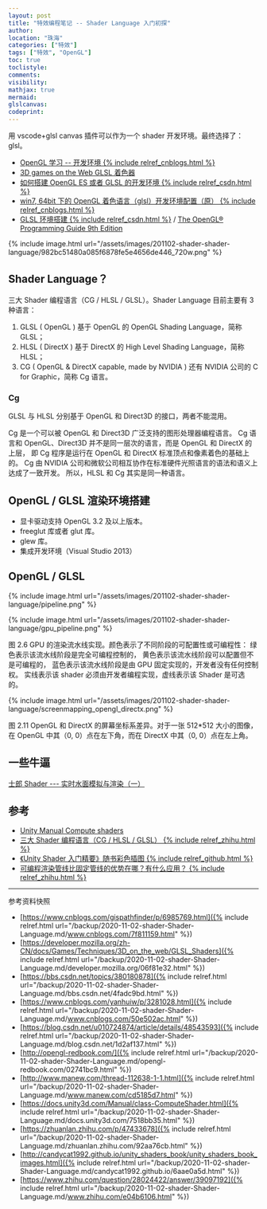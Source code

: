 ```yaml
---
layout: post
title: "特效编程笔记 -- Shader Language 入门初探"
author:
location: "珠海"
categories: ["特效"]
tags: ["特效", "OpenGL"]
toc: true
toclistyle:
comments:
visibility:
mathjax: true
mermaid:
glslcanvas:
codeprint:
---
```


用 vscode+glsl canvas 插件可以作为一个 shader 开发环境。最终选择了：glsl。

* [OpenGL 学习 -- 开发环境 {% include relref_cnblogs.html %}](https://www.cnblogs.com/gispathfinder/p/6985769.html)
* [3D games on the Web GLSL 着色器](https://developer.mozilla.org/zh-CN/docs/Games/Techniques/3D_on_the_web/GLSL_Shaders)
* [如何搭建 OpenGL ES 或者 GLSL 的开发环境 {% include relref_csdn.html %}](https://bbs.csdn.net/topics/380180878)
* [win7, 64bit 下的 OpenGL 着色语言（glsl）开发环境配置（原） {% include relref_cnblogs.html %}](https://www.cnblogs.com/yanhuiw/p/3281028.html)
* [GLSL 环境搭建 {% include relref_csdn.html %}](https://blog.csdn.net/u010724874/article/details/48543593) / [The OpenGL® Programming Guide 9th Edition](http://opengl-redbook.com/)

{% include image.html url="/assets/images/201102-shader-shader-language/982bc51480a085f6878fe5e4656de446_720w.png" %}


## Shader Language？

三大 Shader 编程语言（CG / HLSL / GLSL）。Shader Language 目前主要有 3 种语言：

1. GLSL ( OpenGL ) 基于 OpenGL 的 OpenGL Shading Language，简称 GLSL；
2. HLSL ( DirectX ) 基于 DirectX 的 High Level Shading Language，简称 HLSL；
3. CG ( OpenGL & DirectX capable, made by NVIDIA ) 还有 NVIDIA 公司的 C for Graphic，简称 Cg 语言。


### Cg

GLSL 与 HLSL 分别基于 OpenGL 和 Direct3D 的接口，两者不能混用。

Cg 是一个可以被 OpenGL 和 Direct3D 广泛支持的图形处理器编程语言。
Cg 语言和 OpenGL、Direct3D 并不是同一层次的语言，而是 OpenGL 和 DirectX 的上层，
即 Cg 程序是运行在 OpenGL 和 DirectX 标准顶点和像素着色的基础上的。
Cg 由 NVIDIA 公司和微软公司相互协作在标准硬件光照语言的语法和语义上达成了一致开发。
所以，HLSL 和 Cg 其实是同一种语言。


## OpenGL / GLSL 渲染环境搭建

* 显卡驱动支持 OpenGL 3.2 及以上版本。
* freeglut 库或者 glut 库。
* glew 库。
* 集成开发环境（Visual Studio 2013）


## OpenGL / GLSL

{% include image.html url="/assets/images/201102-shader-shader-language/pipeline.png" %}

{% include image.html url="/assets/images/201102-shader-shader-language/gpu_pipeline.png" %}

图 2.6 GPU 的渲染流水线实现。颜色表示了不同阶段的可配置性或可编程性：
绿色表示该流水线阶段是完全可编程控制的，
黄色表示该流水线阶段可以配置但不是可编程的，
蓝色表示该流水线阶段是由 GPU 固定实现的，开发者没有任何控制权。
实线表示该 shader 必须由开发者编程实现，虚线表示该 Shader 是可选的。

{% include image.html url="/assets/images/201102-shader-shader-language/screenmapping_opengl_directx.png" %}

图 2.11 OpenGL 和 DirectX 的屏幕坐标系差异。对于一张 512\*512 大小的图像，在 OpenGL 中其（0, 0）点在左下角，而在 DirectX 中其（0, 0）点在左上角。


## 一些牛逼

[士郎 Shader --- 实时水面模拟与渲染（一）](http://www.manew.com/thread-112638-1-1.html)


## 参考

* [Unity Manual Compute shaders](https://docs.unity3d.com/Manual/class-ComputeShader.html)
* [三大 Shader 编程语言（CG / HLSL / GLSL） {% include relref_zhihu.html %}](https://zhuanlan.zhihu.com/p/47433678)
* [《Unity Shader 入门精要》随书彩色插图 {% include relref_github.html %}](http://candycat1992.github.io/unity_shaders_book/unity_shaders_book_images.html)
* [可编程渲染管线比固定管线的优势在哪？有什么应用？ {% include relref_zhihu.html %}](https://www.zhihu.com/question/28024422/answer/39097192)

-----

<font class='ref_snapshot'>参考资料快照</font>

- [https://www.cnblogs.com/gispathfinder/p/6985769.html]({% include relref.html url="/backup/2020-11-02-shader-Shader-Language.md/www.cnblogs.com/7f811159.html" %})
- [https://developer.mozilla.org/zh-CN/docs/Games/Techniques/3D_on_the_web/GLSL_Shaders]({% include relref.html url="/backup/2020-11-02-shader-Shader-Language.md/developer.mozilla.org/06f81e32.html" %})
- [https://bbs.csdn.net/topics/380180878]({% include relref.html url="/backup/2020-11-02-shader-Shader-Language.md/bbs.csdn.net/4fadc9bd.html" %})
- [https://www.cnblogs.com/yanhuiw/p/3281028.html]({% include relref.html url="/backup/2020-11-02-shader-Shader-Language.md/www.cnblogs.com/50e502ac.html" %})
- [https://blog.csdn.net/u010724874/article/details/48543593]({% include relref.html url="/backup/2020-11-02-shader-Shader-Language.md/blog.csdn.net/1d2af137.html" %})
- [http://opengl-redbook.com/]({% include relref.html url="/backup/2020-11-02-shader-Shader-Language.md/opengl-redbook.com/02741bc9.html" %})
- [http://www.manew.com/thread-112638-1-1.html]({% include relref.html url="/backup/2020-11-02-shader-Shader-Language.md/www.manew.com/cd5185d7.html" %})
- [https://docs.unity3d.com/Manual/class-ComputeShader.html]({% include relref.html url="/backup/2020-11-02-shader-Shader-Language.md/docs.unity3d.com/7518bb35.html" %})
- [https://zhuanlan.zhihu.com/p/47433678]({% include relref.html url="/backup/2020-11-02-shader-Shader-Language.md/zhuanlan.zhihu.com/92aa76cb.html" %})
- [http://candycat1992.github.io/unity_shaders_book/unity_shaders_book_images.html]({% include relref.html url="/backup/2020-11-02-shader-Shader-Language.md/candycat1992.github.io/6aae0a5d.html" %})
- [https://www.zhihu.com/question/28024422/answer/39097192]({% include relref.html url="/backup/2020-11-02-shader-Shader-Language.md/www.zhihu.com/e04b6106.html" %})
